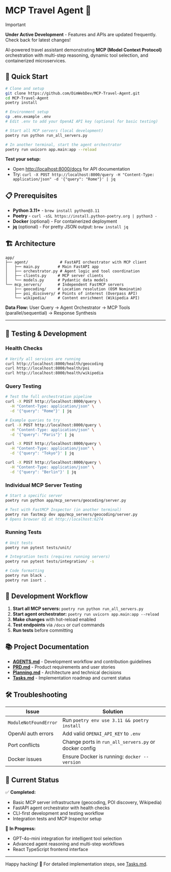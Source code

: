 # MCP Travel Agent 🚀

> [!IMPORTANT]  
> **Under Active Development** - Features and APIs are updated frequently. Check back for latest changes!

AI-powered travel assistant demonstrating **MCP (Model Context Protocol)** orchestration with multi-step reasoning, dynamic tool selection, and containerized microservices.

## 🚀 Quick Start

```bash
# Clone and setup
git clone https://github.com/DimWebDev/MCP-Travel-Agent.git
cd MCP-Travel-Agent
poetry install

# Environment setup
cp .env.example .env
# Edit .env to add your OpenAI API key (optional for basic testing)

# Start all MCP servers (local development)
poetry run python run_all_servers.py

# In another terminal, start the agent orchestrator
poetry run uvicorn app.main:app --reload
```

**Test your setup:**
- Open [http://localhost:8000/docs](http://localhost:8000/docs) for API documentation
- Try: `curl -X POST http://localhost:8000/query -H "Content-Type: application/json" -d '{"query": "Rome"}' | jq`

## 📋 Prerequisites

- **Python 3.11+** - `brew install python@3.11`
- **Poetry** - `curl -sSL https://install.python-poetry.org | python3 -`
- **Docker** (optional) - For containerized deployment
- **jq** (optional) - For pretty JSON output: `brew install jq`

## 🏗️ Architecture

```
app/
├── agent/              # FastAPI orchestrator with MCP client
│   ├── main.py        # Main FastAPI app
│   ├── orchestrator.py # Agent logic and tool coordination
│   ├── clients.py     # MCP server clients
│   └── models.py      # Pydantic data models
└── mcp_servers/       # Independent FastMCP servers
    ├── geocoding/     # Location resolution (OSM Nominatim)
    ├── poi_discovery/ # Points of interest (Overpass API)
    └── wikipedia/     # Content enrichment (Wikipedia API)
```

**Data Flow:** User Query → Agent Orchestrator → MCP Tools (parallel/sequential) → Response Synthesis

---

## 🧪 Testing & Development

### Health Checks
```bash
# Verify all services are running
curl http://localhost:8000/health/geocoding
curl http://localhost:8000/health/poi
curl http://localhost:8000/health/wikipedia
```

### Query Testing
```bash
# Test the full orchestration pipeline
curl -X POST http://localhost:8000/query \
  -H "Content-Type: application/json" \
  -d '{"query": "Rome"}' | jq

# Example queries to try
curl -X POST http://localhost:8000/query \
  -H "Content-Type: application/json" \
  -d '{"query": "Paris"}' | jq

curl -X POST http://localhost:8000/query \
  -H "Content-Type: application/json" \
  -d '{"query": "Tokyo"}' | jq

curl -X POST http://localhost:8000/query \
  -H "Content-Type: application/json" \
  -d '{"query": "Berlin"}' | jq
```

### Individual MCP Server Testing
```bash
# Start a specific server
poetry run python app/mcp_servers/geocoding/server.py

# Test with FastMCP Inspector (in another terminal)
poetry run fastmcp dev app/mcp_servers/geocoding/server.py
# Opens browser UI at http://localhost:6274
```

### Running Tests
```bash
# Unit tests
poetry run pytest tests/unit/

# Integration tests (requires running servers)
poetry run pytest tests/integration/ -s

# Code formatting
poetry run black .
poetry run isort .
```

## 🔧 Development Workflow

1. **Start all MCP servers:** `poetry run python run_all_servers.py`
2. **Start agent orchestrator:** `poetry run uvicorn app.main:app --reload`
3. **Make changes** with hot-reload enabled
4. **Test endpoints** via `/docs` or curl commands
5. **Run tests** before committing

## 📚 Project Documentation

- **[AGENTS.md](AGENTS.md)** - Development workflow and contribution guidelines
- **[PRD.md](PRD.md)** - Product requirements and user stories  
- **[Planning.md](Planning.md)** - Architecture and technical decisions
- **[Tasks.md](Tasks.md)** - Implementation roadmap and current status

## 🛠️ Troubleshooting

| Issue | Solution |
|-------|----------|
| `ModuleNotFoundError` | Run `poetry env use 3.11 && poetry install` |
| OpenAI auth errors | Add valid `OPENAI_API_KEY` to `.env` |
| Port conflicts | Change ports in `run_all_servers.py` or docker config |
| Docker issues | Ensure Docker is running: `docker --version` |

## 🎯 Current Status

✅ **Completed:**
- Basic MCP server infrastructure (geocoding, POI discovery, Wikipedia)
- FastAPI agent orchestrator with health checks
- CLI-first development and testing workflow
- Integration tests and MCP Inspector setup

🚧 **In Progress:**
- GPT-4o-mini integration for intelligent tool selection
- Advanced agent reasoning and multi-step workflows
- React TypeScript frontend interface

---

Happy hacking! 🚀 For detailed implementation steps, see [Tasks.md](Tasks.md).
